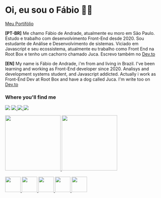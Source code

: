# Oi, eu sou o Fábio 🧔🏻

[Meu Portifólio](https://fabiodeandrade.github.io/)


**[PT-BR]**
Me chamo Fábio de Andrade, atualmente eu moro em São Paulo. Estudo e trabalho com desenvolvimento Front-End desde 2020. Sou estudante de Análise e Desenvolvimento de sistemas. Viciado em Javascript e seu ecossistema, atualmente eu trabalho como Front End na Root Box e tenho um cachorro chamado Juca. Escrevo também no [Dev.to](https://dev.to/fabiodeandrade)


**[EN]** 
My name is Fábio de Andrade, i'm from and living in Brazil. I've been learning and working as Front-End developer since 2020. Analisys and development systems student, and Javascript addicted. Actually i work as Front-End Dev at Root Box and have a dog called Juca. I'm write too on [Dev.to](https://dev.to/fabiodeandrade)

### Where you'll find me

  <div>
   
   <a href="mailto:fabiodeandradecontato@gmail.com" target="_blank"><img src="https://img.shields.io/badge/Gmail-D14836?style=for-the-badge&logo=gmail&logoColor=white" target="_blank"></a>
   <a href="https://www.instagram.com/fabiodeandrad/" target="_blank"><img src="https://img.shields.io/badge/Instagram-E4405F?style=for-the-badge&logo=instagram&logoColor=white" target="_blank">
   <a href="https://www.linkedin.com/in/fabiodeandrad/" target="_blank"><img src="https://img.shields.io/badge/LinkedIn-0077B5?style=for-the-badge&logo=linkedin&logoColor=white" target="_blank">
     <a href="https://www.codewars.com/users/fabiodeandrade" target="_blank"><img src="https://www.codewars.com/users/fabiodeandrade/badges/micro" target="_blank">
    
  
  </div>  

<div>
  <a href="https://github.com/fabiodeandrade">
    <img height="180em" src="https://github-readme-stats.vercel.app/api?username=fabiodeandrade&show_icons=true&theme=radical"/>
    <img height="180em" src="https://github-readme-stats.vercel.app/api/top-langs/?username=fabiodeandrade&langs_count=8&theme=radical"/>
 
</div>
  
  <br>
  
<div>
 
  <img width="50px" height="50px" src="https://cdn.jsdelivr.net/gh/devicons/devicon/icons/html5/html5-original.svg" /> 
  <img width="50px" height="50px" src="https://cdn.jsdelivr.net/gh/devicons/devicon/icons/css3/css3-original.svg" />
   <img width="50px" height="50px" src="https://cdn.jsdelivr.net/gh/devicons/devicon/icons/javascript/javascript-original.svg" />
   <img width="50px" height="50px" src="https://cdn.jsdelivr.net/gh/devicons/devicon/icons/typescript/typescript-original.svg" />
  <img width="50px" height="50px" src="https://cdn.jsdelivr.net/gh/devicons/devicon/icons/react/react-original.svg" />
 
 
</div>
  
  
  
  
  
 
  
  
  
